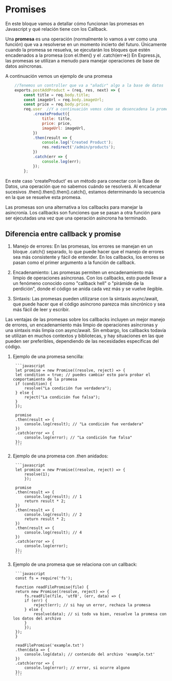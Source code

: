 # Promises

En este bloque vamos a detallar cómo funcionan las promesas en Javascript y qué relación tiene con los Callback.

Una **promesa** es una operación (normalmente lo vamos a ver como una función) que va a resolverse en un momento incierto del futuro. 
Únicamente cuando la promesa se resuelva, se ejecutarán los bloques que estén encadenados a la promesa (con el.then() y el .catch(err=>))
En Express.js, las promesas se utilizan a menudo para manejar operaciones de base de datos asíncronas.

A continuación vemos un ejemplo de una promesa

```javascript
    //Tenemos un controller que va a "añadir" algo a la base de datos
    exports.postAddProduct = (req, res, next) => {
        const title = req.body.title;
        const imageUrl = req.body.imageUrl;
        const price = req.body.price;
        req.user  //Y a continuación vemos cómo se desencadena la promesa
            .createProduct({
                title: title,
                price: price,
                imageUrl: imageUrl,
            })
            .then(result => {
                console.log('Created Product');
                res.redirect('/admin/products');
            })
            .catch(err => {
                console.log(err);
            });
        };

```

En este caso 'createProduct' es un método para conectar con la Base de Datos, una operación que no sabemos cuándo se resolverá.
Al encadenar sucesivos .then().then().then().catch(), estamos determinando la secuencia en la que se resuelve esta promesa.

Las promesas son una alternativa a los callbacks para manejar la asincronía. Los callbacks son funciones que se pasan a otra función para ser ejecutadas una vez que una operación asíncrona ha terminado.


## Diferencia entre callback y promise

1. Manejo de errores: En las promesas, los errores se manejan en un bloque .catch() separado, lo que puede hacer que el manejo de errores sea más consistente y fácil de entender. En los callbacks, los errores se pasan como el primer argumento a la función de callback. 

2. Encadenamiento: Las promesas permiten un encadenamiento más limpio de operaciones asíncronas. Con los callbacks, esto puede llevar a un fenómeno conocido como "callback hell" o "pirámide de la perdición", donde el código se anida cada vez más y se vuelve ilegible.

3. Sintaxis: Las promesas pueden utilizarse con la sintaxis async/await, que puede hacer que el código asíncrono parezca más sincrónico y sea más fácil de leer y escribir.

Las ventajas de las promesas sobre los callbacks incluyen un mejor manejo de errores, un encadenamiento más limpio de operaciones asíncronas y una sintaxis más limpia con async/await. Sin embargo, los callbacks todavía se utilizan en muchos contextos y bibliotecas, y hay situaciones en las que pueden ser preferibles, dependiendo de las necesidades específicas del código.


1. Ejemplo de una promesa sencilla:

        ```javascript
        let promise = new Promise((resolve, reject) => {
        let condition = true; // puedes cambiar esto para probar el comportamiento de la promesa
        if (condition) {
            resolve("La condición fue verdadera");
        } else {
            reject("La condición fue falsa");
        }
        });

        promise
        .then(result => {
            console.log(result); // "La condición fue verdadera"
        })
        .catch(error => {
            console.log(error); // "La condición fue falsa"
        });
        ```

2. Ejemplo de una promesa con .then anidados:

        ```javascript
        let promise = new Promise((resolve, reject) => {
            resolve(1);
            });

        promise
        .then(result => {
            console.log(result); // 1
            return result * 2;
        })
        .then(result => {
            console.log(result); // 2
            return result * 2;
        })
        .then(result => {
            console.log(result); // 4
        })
        .catch(error => {
            console.log(error);
        });
        ```

3. Ejemplo de una promesa que se relaciona con un callback:

        ```javascript
        const fs = require('fs');

        function readFilePromise(file) {
        return new Promise((resolve, reject) => {
            fs.readFile(file, 'utf8', (err, data) => {
            if (err) {
                reject(err); // si hay un error, rechaza la promesa
            } else {
                resolve(data); // si todo va bien, resuelve la promesa con los datos del archivo
            }
            });
        });
        }

        readFilePromise('example.txt')
        .then(data => {
            console.log(data); // contenido del archivo 'example.txt'
        })
        .catch(error => {
            console.log(error); // error, si ocurre alguno
        });
        ```